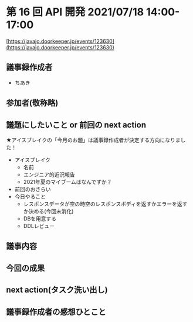 # 第 16 回 API 開発 2021/07/18 14:00-17:00

[https://javajo.doorkeeper.jp/events/123630](https://javajo.doorkeeper.jp/events/123630)

## 議事録作成者
- ちあき

## 参加者(敬称略)


## 議題にしたいこと or 前回の next action

★アイスブレイクの「今月のお題」は議事録作成者が決定する方向になりました！

- アイスブレイク
  - 名前
  - エンジニア的近況報告
  - 2021年夏のマイブームはなんですか？
- 前回のおさらい
- 今日やること
  - レスポンスデータが空の時空のレスポンスボディを返すかエラーを返すか決める(今回未消化)
  - DBを用意する
  - DDLレビュー
 
## 議事内容

## 今回の成果


## next action(タスク洗い出し)


## 議事録作成者の感想ひとこと

